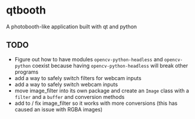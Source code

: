 # qtbooth

A photobooth-like application built with qt and python

## TODO

* Figure out how to have modules `opencv-python-headless` and `opencv-python` coexist because having `opencv-python-headless` will break other programs
* add a way to safely switch filters for webcam inputs
* add a way to safely switch webcam inputs
* move image_filter into its own package and create an `Image` class with a `filter` and a `buffer` and conversion methods
* add to / fix image_filter so it works with more conversions (this has caused an issue with RGBA images)
